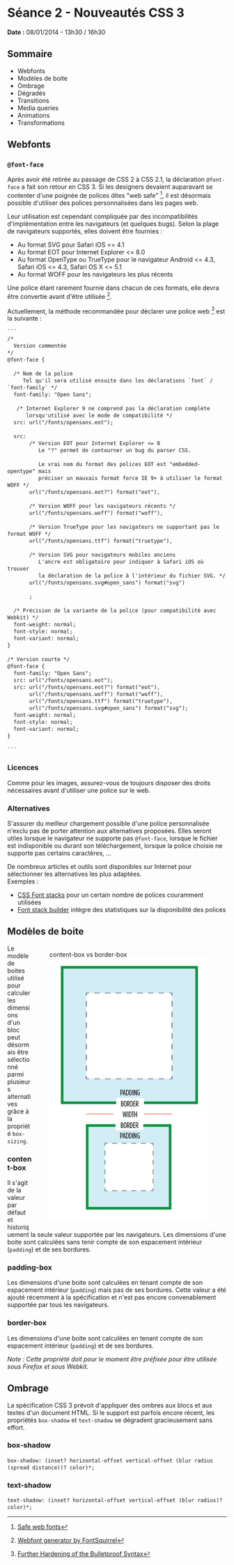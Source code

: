 # Séance 2 - Nouveautés CSS 3

**Date :** 08/01/2014 - 13h30 / 16h30

## Sommaire

* Webfonts
* Modèles de boite
* Ombrage
* Dégradés
* Transitions
* Media queries
* Animations
* Transformations


## Webfonts

### `@font-face`

Après avoir été retirée au passage de CSS 2 à CSS 2.1, la déclaration `@font-face` a fait son retour en CSS 3. Si les designers devaient auparavant se contenter d'une poignée de polices dites "web safe" [^web-safe-fonts], il est désormais possible d'utiliser des polices personnalisées dans les pages web.

Leur utilisation est cependant compliquée par des incompatibilités d'implémentation entre les navigateurs (et quelques bugs). Selon la plage de navigateurs supportés, elles doivent être fournies :

* Au format SVG pour Safari iOS <= 4.1
* Au format EOT pour Internet Explorer <= 8.0
* Au format OpenType ou TrueType pour le navigateur Android <= 4.3, Safari iOS <= 4.3, Safari OS X <= 5.1
* Au format WOFF pour les navigateurs les plus récents

Une police étant rarement fournie dans chacun de ces formats, elle devra être convertie avant d'être utilisée [^webfont-converter]. 

Actuellement, la méthode recommandée pour déclarer une police web [^bulletproof-webfont] est la suivante :

	```
	/*
	  Version commentée
	*/
	@font-face {
	
	  /* Nom de la police
	     Tel qu'il sera utilisé ensuite dans les déclarations `font` / `font-family` */
	  font-family: "Open Sans";
	  
	   /* Internet Explorer 9 ne comprend pas la déclaration complète
	      lorsqu'utilisé avec le mode de compatibilité */
	  src: url("/fonts/opensans.eot");
	  
	  src: 
	       /* Version EOT pour Internet Explorer <= 8
	          Le "?" permet de contourner un bug du parser CSS.
	          
	          Le vrai nom du format des polices EOT est "embedded-opentype" mais
	          préciser un mauvais format force IE 9+ à utiliser le format WOFF */
	       url("/fonts/opensans.eot?") format("eot"),
	       
	       /* Version WOFF pour les navigateurs récents */
	       url("/fonts/opensans.woff") format("woff"),
	       
	       /* Version TrueType pour les navigateurs ne supportant pas le format WOFF */
	       url("/fonts/opensans.ttf") format("truetype"),
	       
	       /* Version SVG pour navigateurs mobiles anciens
	          L'ancre est obligatoire pour indiquer à Safari iOS où trouver
	          la déclaration de la police à l'intérieur du fichier SVG. */
	       url("/fonts/opensans.svg#open_sans") format("svg")
	       	       
	       ;
	  
	  /* Précision de la variante de la police (pour compatibilité avec Webkit) */
	  font-weight: normal;
	  font-style: normal;
	  font-variant: normal;
	}
	
	/* Version courte */
	@font-face {
	  font-family: "Open Sans";
	  src: url("/fonts/opensans.eot");
	  src: url("/fonts/opensans.eot?") format("eot"),
	       url("/fonts/opensans.woff") format("woff"),
	       url("/fonts/opensans.ttf") format("truetype"),
	       url("/fonts/opensans.svg#open_sans") format("svg");
	  font-weight: normal;
	  font-style: normal;
	  font-variant: normal;
	}
	
	```

### Licences

Comme pour les images, assurez-vous de toujours disposer des droits nécessaires avant d'utiliser une police sur le web.

### Alternatives

S'assurer du meilleur chargement possible d'une police personnalisée n'exclu pas de porter attention aux alternatives proposées. Elles seront utiles lorsque le navigateur ne supporte pas `@font-face`, lorsque le fichier est indisponible ou durant son téléchargement, lorsque la police choisie ne supporte pas certains caractères, …

De nombreux articles et outils sont disponibles sur Internet pour sélectionner les alternatives les plus adaptées.  
Exemples :

* [CSS Font stacks](http://cssfontstack.com/) pour un certain nombre de polices couramment utilisées
* [Font stack builder](http://www.erin-lawrence.com/webfonts/) intègre des statistiques sur la disponibilité des polices


## Modèles de boite

<figure style="float: right">
  <figcaption>content-box vs border-box</figcaption>
  <img src="assets/box-sizing.png" alt="content-box vs border-box" />
</figure>

Le modèle de boites utilisé pour calculer les dimensions d'un bloc peut désormais être sélectionné parmi plusieurs alternatives grâce à la propriété `box-sizing`.

### content-box

Il s'agit de la valeur par défaut et historiquement la seule valeur supportée par les navigateurs. Les dimensions d'une boite sont calculées sans tenir compte de son espacement intérieur (`padding`) et de ses bordures.

### padding-box

Les dimensions d'une boite sont calculées en tenant compte de son espacement intérieur (`padding`) mais pas de ses bordures. Cette valeur a été ajouté récemment à la spécification et n'est pas encore convenablement supportée par tous les navigateurs.

### border-box

Les dimensions d'une boite sont calculées en tenant compte de son espacement intérieur (`padding`) et de ses bordures.

*Note : Cette propriété doit pour le moment être préfixée pour être utilisée sous Firefox et sous Webkit.*


## Ombrage

La spécification CSS 3 prévoit d'appliquer des ombres aux blocs et aux textes d'un document HTML. Si le support est parfois encore récent, les propriétés `box-shadow` et `text-shadow` se dégradent gracieusement sans effort.

### box-shadow

	box-shadow: (inset? horizontal-offset vertical-offset (blur radius (spread distance))? color)*;

### text-shadow

	text-shadow: (inset? horizontal-offset vertical-offset (blur radius)? color)*;



[^web-safe-fonts]: [Safe web fonts](http://web.mit.edu/jmorzins/www/fonts.html)
[^webfont-converter]: [Webfont generator by FontSquirrel](http://www.fontsquirrel.com/tools/webfont-generator)
[^bulletproof-webfont]: [Further Hardening of the Bulletproof Syntax](http://www.fontspring.com/blog/further-hardening-of-the-bulletproof-syntax)